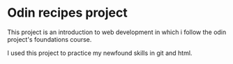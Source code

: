 # Odin recipes project

This project is an introduction to web development in which i follow
the odin project's foundations course.

I used this project to practice my newfound skills in git and html.